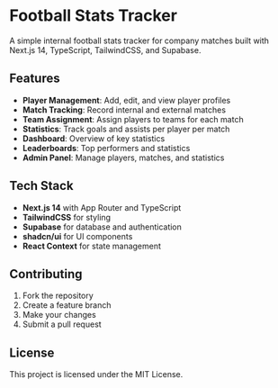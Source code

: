 # Football Stats Tracker

A simple internal football stats tracker for company matches built with Next.js 14, TypeScript, TailwindCSS, and Supabase.

## Features

- **Player Management**: Add, edit, and view player profiles
- **Match Tracking**: Record internal and external matches
- **Team Assignment**: Assign players to teams for each match
- **Statistics**: Track goals and assists per player per match
- **Dashboard**: Overview of key statistics
- **Leaderboards**: Top performers and statistics
- **Admin Panel**: Manage players, matches, and statistics

## Tech Stack

- **Next.js 14** with App Router and TypeScript
- **TailwindCSS** for styling
- **Supabase** for database and authentication
- **shadcn/ui** for UI components
- **React Context** for state management

## Contributing

1. Fork the repository
2. Create a feature branch
3. Make your changes
4. Submit a pull request

## License

This project is licensed under the MIT License.
